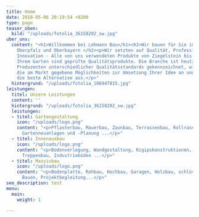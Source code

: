 ```yaml
---
title: Home
date: 2018-05-06 20:19:54 +0200
type: page
teaser_oben:
  bild: "/uploads/fotolia_36158202_sw.jpg"
uber_uns:
  content: "<h1>Willkommen bei Lehmann Bau</h1><h2>Wir bauen für Sie im Raum <br>Niederbayern,
    Oberpfalz und Oberbayern </h2><p>Wir setzten auf Qualität, Professionalität und
    Innovation - Alle von uns verwendeten Produkte von Ziegelstein bis zum Baum in
    Ihrem Garten sind geprüfte Qualitätsprodukte. Die Branche ist heutzutage von vielen
    Produzenten unterschiedlicher Qualitätsstandards gekennzeichnet, wir zeigen Ihnen
    die am Markt gegebene Möglichkeiten zur Umsetzung Ihrer Idee an und wählen gemeinsam
    die beste Alternative aus.</p>"
  hintergrund: "/uploads/fotolia_186947815.jpg"
leistungen:
  titel: Unsere Leistungen
  content: ''
  hintergrund: "/uploads/fotolia_36158202_sw.jpg"
  leistungen:
  - titel: Gartengestaltung
    icon: "/uploads/logo.png"
    content: "<p>Pflasterbau, Mauerbau, Zaunbau, Terrassenbau, Rollrasen, Pflanzenhandel,
      Gartenneuanlagen und -Planung ...</p>"
  - titel: Innenausbau
    icon: "/uploads/logo.png"
    content: "<p>Bodenverlegung, Wandgestaltung, Rigipskonstruktionen, Isolierung,
      Treppenbau, Industrieböden ...</p>"
  - titel: Massivbau
    icon: "/uploads/logo.png"
    content: "<p>Bodenplatte, Rohbau, Hochbau, Garagen, Holzbau, schlüsselfertiges
      Bauen, Projektbegleitung...</p>"
seo_description: test
menu:
  main:
    weight: 1

---
```

